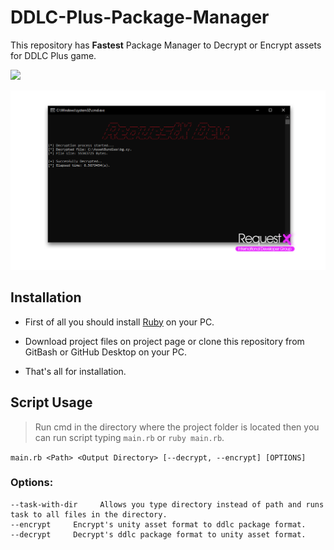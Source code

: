 # DDLC-Plus-Package-Manager
This repository has **Fastest** Package Manager to Decrypt or Encrypt assets for DDLC Plus game.

![](https://img.shields.io/badge/language-ruby-bc0000?style=plastic)

![Image of RequestX International Developer Group on Discord](https://github.com/kruz1337/DDLC-Plus-Package-Manager/raw/main/thumbnail.png)

## Installation
* First of all you should install [Ruby](https://rubyinstaller.org/downloads/) on your PC.

* Download project files on project page or clone this repository from GitBash or GitHub Desktop on your PC.

* That's all for installation.

## Script Usage
> Run cmd in the directory where the project folder is located then you can run script typing ```main.rb``` or ```ruby main.rb```.

```main.rb <Path> <Output Directory> [--decrypt, --encrypt] [OPTIONS]```

### Options:
```
--task-with-dir     Allows you type directory instead of path and runs task to all files in the directory.
--encrypt     Encrypt's unity asset format to ddlc package format.
--decrypt     Decrypt's ddlc package format to unity asset format.
```

